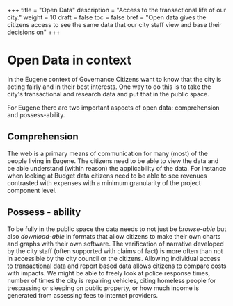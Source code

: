 +++
title = "Open Data"
description = "Access to the transactional life of our city."
weight = 10
draft = false
toc = false
bref = "Open data gives the citizens access to see the same data that our city staff view and base their decisions on"
+++

# Open Data in context

In the Eugene context of Governance Citizens want to know that the city is acting fairly and in their best interests. One way to do this is to take the city's transactional and research data and put that in the public space.

For Eugene there are two important aspects of open data: comprehension and possess-ability.

## Comprehension

The web is a primary means of communication for many (most) of the people living in Eugene. The citizens need to be able to view the data and be able understand (within reason) the applicability of the data. For instance when looking at Budget data citizens need to be able to see revenues contrasted with expenses with a minimum granularity of the project component level.

## Possess - ability

To be fully in the public space the data needs to not just be _browse-able_ but also _download-able_ in formats that allow citizens to make their own charts and graphs with their own software. The verification of narrative developed by the city staff (often supported with claims of fact) is more often than not in accessible by the city council or the citizens. Allowing individual access to transactional data and report based data allows citizens to compare costs with impacts. We might be able to freely look at police response times, number of times the city is repairing vehicles, citing homeless people for trespassing or sleeping on public property, or how much income is generated from assessing fees to internet providers.
